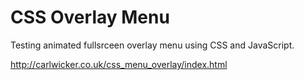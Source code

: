 # CSS Overlay Menu
Testing animated fullsrceen overlay menu using CSS and JavaScript.

http://carlwicker.co.uk/css_menu_overlay/index.html
